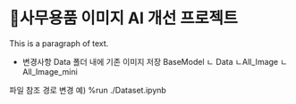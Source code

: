 <body>
  <h1>사무용품 이미지 AI 개선 프로젝트</h1>
  <p>This is a paragraph of text.</p>
</body>


- 변경사항
Data 폴더 내에 기존 이미지 저장
BaseModel
 ㄴ Data
     ㄴAll_Image
     ㄴAll_Image_mini

파일 참조 경로 변경
예) %run ./Dataset.ipynb

